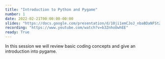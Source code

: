 ```yaml
---
title: "Introduction to Python and Pygame"
number: 1
date: 2022-02-21T00:00:00-00:00
slides: "https://docs.google.com/presentation/d/10ji1emCJoJ_nbaBDaNFStZFiXkbygCu6GlYRGzhoGuE/edit?usp=sharing"
recording: "https://www.youtube.com/watch?v=b3ZnhoUwhEE"
ready: True
---
```


In this session we will review basic coding concepts and give an introduction into pygame.
